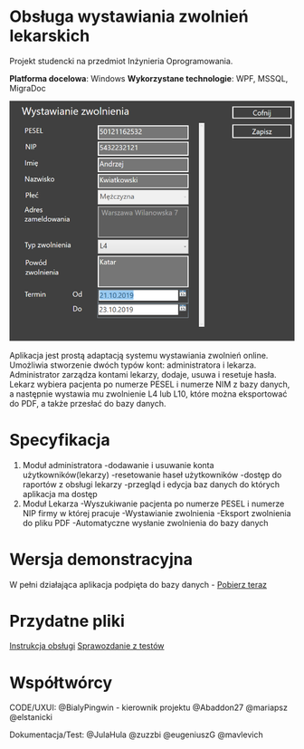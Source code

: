 # Obsługa wystawiania zwolnień lekarskich
Projekt studencki na przedmiot Inżynieria Oprogramowania.

**Platforma docelowa**: Windows
**Wykorzystane technologie**: WPF, MSSQL, MigraDoc

![Zwolnienie](https://github.com/BialyPingwin/aplikacja-przychodnia/blob/master/extras/Aplikacja%20przychodnia%20zwolnienie.png?raw=true)

Aplikacja jest prostą adaptacją systemu wystawiania zwolnień online. Umożliwia stworzenie dwóch typów kont: administratora i lekarza. Administrator zarządza kontami lekarzy, dodaje, usuwa i resetuje hasła. Lekarz wybiera pacjenta po numerze PESEL i numerze NIM z bazy danych, a następnie wystawia mu zwolnienie L4 lub L10, które można eksportować do PDF, a także przesłać do bazy danych.  

# Specyfikacja
1. Moduł administratora
    -dodawanie i usuwanie konta użytkowników(lekarzy)
    -resetowanie haseł użytkowników
    -dostęp do raportów z obsługi lekarzy
    -przegląd i edycja baz danych do których aplikacja ma dostęp
2. Moduł Lekarza
    -Wyszukiwanie pacjenta po numerze PESEL i numerze NIP firmy w której pracuje
    -Wystawianie zwolnienia
    -Eksport zwolnienia do pliku PDF
    -Automatyczne wysłanie zwolnienia do bazy danych

# Wersja demonstracyjna
W pełni działająca aplikacja podpięta do bazy danych - [Pobierz teraz](https://github.com/BialyPingwin/aplikacja-przychodnia/releases/tag/v1.0)

# Przydatne pliki
[Instrukcja obsługi](https://github.com/BialyPingwin/aplikacja-przychodnia/files/3590580/Instrukcja-obslugi.docx)
[Sprawozdanie z testów](https://github.com/BialyPingwin/aplikacja-przychodnia/files/3590592/Sprawozdanie.z.testow.pdf)

# Współtwórcy
CODE/UXUI:
@BialyPingwin - kierownik projektu
@Abaddon27
@mariapsz
@elstanicki

Dokumentacja/Test:
@JulaHula
@zuzzbi
@eugeniuszG
@mavlevich
